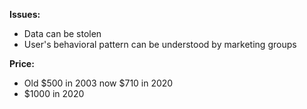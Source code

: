 
**Issues:**
- Data can be stolen 
- User's behavioral pattern can be understood by marketing groups

**Price:**
- Old $500 in 2003 now $710 in 2020
- $1000 in 2020


